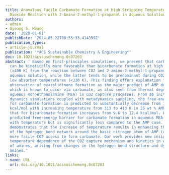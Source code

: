 ```yaml
---
title: Anomalous Facile Carbamate Formation at High Stripping Temperatures from Carbon
  Dioxide Reaction with 2-Amino-2-methyl-1-propanol in Aqueous Solution
authors:
- admin
- Gyeong S. Hwang
date: '2020-01-01'
publishDate: '2024-05-22T00:55:33.414399Z'
publication_types:
- article-journal
publication: '*ACS Sustainable Chemistry & Engineering*'
doi: 10.1021/acssuschemeng.0c07203
abstract: ' Based on first-principles simulations, we present that carbamate formation
  can be kinetically more favorable than bicarbonate formation at high stripping temperatures
  (>400 K) from the reaction between CO2 and 2-amino-2-methyl-1-propanol (AMP) in
  aqueous solution, while the latter tends to be predominant during CO2 capture at
  low absorber temperatures (<330 K). This finding offers explanation for the intriguing
  observation of oxazolidinone formation as the major product of AMP degradation,
  which is known to occur via carbamate, as also seen from thermal degradation of
  aqueous monoethanolamine (MEA) in CO2 capture processes. From ab initio molecular
  dynamics simulations coupled with metadynamics sampling, the free-energy barrier
  for carbamate formation is predicted to substantially decrease from 11.7 to 5.5
  kcal/mol with increasing temperature from 313 to 413 K in 25 wt % AMP solution whereas
  that for bicarbonate formation increases from 9.6 to 12.4 kcal/mol. Likewise, the
  predicted free-energy barrier for carbamate formation in aqueous MEA also decreases
  with temperature but is significantly less compared to the AMP case. Further analysis
  demonstrates that the increase of temperature results in enhancing the disruption
  of the hydrogen bond network around the basic nitrogen atom of AMP (or MEA), allowing
  more facile CO2 access to form carbamate. Our work provides new insight on the strong
  temperature dependence of the CO2 capture mechanism and kinetics in aqueous solutions
  of amines, arising from changes in the hydrogen bond structure and dynamics around
  amines.'
links:
- name: URL
  url: doi.org/10.1021/acssuschemeng.0c07203
---
```

